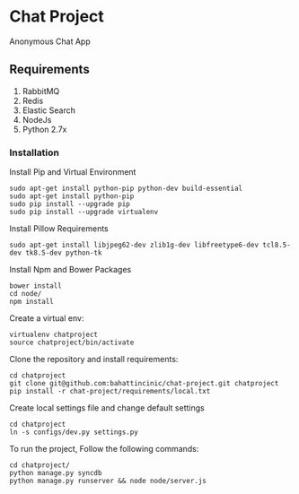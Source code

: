Chat Project
============
Anonymous Chat App

Requirements
-------------
1. RabbitMQ
2. Redis
3. Elastic Search
4. NodeJs
5. Python 2.7x

### Installation

Install Pip and Virtual Environment

    sudo apt-get install python-pip python-dev build-essential
    sudo apt-get install python-pip
    sudo pip install --upgrade pip
    sudo pip install --upgrade virtualenv

Install Pillow Requirements

    sudo apt-get install libjpeg62-dev zlib1g-dev libfreetype6-dev tcl8.5-dev tk8.5-dev python-tk
    
Install Npm and Bower Packages
    
    bower install
    cd node/
    npm install

Create a virtual env:

    virtualenv chatproject
    source chatproject/bin/activate

Clone the repository and install requirements:

    cd chatproject
    git clone git@github.com:bahattincinic/chat-project.git chatproject
    pip install -r chat-project/requirements/local.txt

Create local settings file and change default settings
    
    cd chatproject
    ln -s configs/dev.py settings.py

To run the project, Follow the following commands:

    cd chatproject/
    python manage.py syncdb
    python manage.py runserver && node node/server.js
